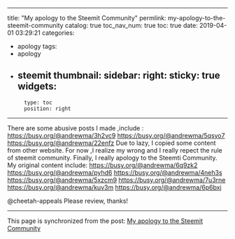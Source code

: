 
---
title: "My apology to the Steemit Community"
permlink: my-apology-to-the-steemit-community
catalog: true
toc_nav_num: true
toc: true
date: 2019-04-01 03:29:21
categories:
- apology
tags:
- apology
- steemit
thumbnail: 
sidebar:
    right:
        sticky: true
widgets:
    -
        type: toc
        position: right
---


There are some abusive posts I made ,include :
https://busy.org/@andrewma/3h2vc9
https://busy.org/@andrewma/5qsyo7
https://busy.org/@andrewma/22enfz
Due to lazy, I copied some content from other website. 
For now ,I realize my wrong and I really repect the rule of steemit community.
Finally,  I really apology to the Steemti Community.
My original content include:
https://busy.org/@andrewma/6q9zk2
https://busy.org/@andrewma/pyhd6
https://busy.org/@andrewma/4neh3s
https://busy.org/@andrewma/5xzcm9
https://busy.org/@andrewma/7u3rne
https://busy.org/@andrewma/kuv3m
https://busy.org/@andrewma/6p6bxj

@cheetah-appeals  Please review,  thanks!

- - -

This page is synchronized from the post: [My apology to the Steemit Community](https://steemit.com/@andrewma/my-apology-to-the-steemit-community)
